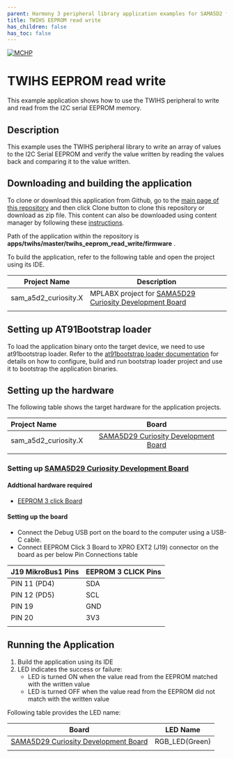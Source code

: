 ```yaml
---
parent: Harmony 3 peripheral library application examples for SAMA5D2 family
title: TWIHS EEPROM read write
has_children: false
has_toc: false
---
```


[![MCHP](https://www.microchip.com/ResourcePackages/Microchip/assets/dist/images/logo.png)](https://www.microchip.com)

# TWIHS EEPROM read write

This example application shows how to use the TWIHS peripheral to write and read from the I2C serial EEPROM memory.

## Description

This example uses the TWIHS peripheral library to write an array of values to the I2C Serial EEPROM and verify the value written by reading the values back and comparing it to the value written.

## Downloading and building the application

To clone or download this application from Github, go to the [main page of this repository](https://github.com/Microchip-MPLAB-Harmony/csp_apps_sam_a5d2) and then click Clone button to clone this repository or download as zip file.
This content can also be downloaded using content manager by following these [instructions](https://github.com/Microchip-MPLAB-Harmony/contentmanager/wiki).

Path of the application within the repository is **apps/twihs/master/twihs_eeprom_read_write/firmware** .

To build the application, refer to the following table and open the project using its IDE.

| Project Name      | Description                                    |
| ----------------- | ---------------------------------------------- |
| sam_a5d2_curiosity.X | MPLABX project for [SAMA5D29 Curiosity Development Board](https://www.microchip.com/en-us/development-tool/EV07R15A) |
|||

## Setting up AT91Bootstrap loader

To load the application binary onto the target device, we need to use at91bootstrap loader. Refer to the [at91bootstrap loader documentation](../../../../docs/readme_bootstrap.md) for details on how to configure, build and run bootstrap loader project and use it to bootstrap the application binaries.

## Setting up the hardware

The following table shows the target hardware for the application projects.

| Project Name| Board|
|:---------|:---------:|
| sam_a5d2_curiosity.X | [SAMA5D29 Curiosity Development Board](https://www.microchip.com/en-us/development-tool/EV07R15A) |
|||

### Setting up [SAMA5D29 Curiosity Development Board](https://www.microchip.com/en-us/development-tool/EV07R15A)

#### Addtional hardware required

- [EEPROM 3 click Board](https://www.mikroe.com/eeprom-3-click)

#### Setting up the board

- Connect the Debug USB port on the board to the computer using a USB-C cable.
- Connect EEPROM Click 3 Board to XPRO EXT2 (J19) connector on the board as per below Pin Connections table

| J19 MikroBus1 Pins | EEPROM 3 CLICK Pins |
| -------------------- | ------------------- |
| PIN 11 (PD4) | SDA |
| PIN 12 (PD5) | SCL |
| PIN 19 | GND |
| PIN 20 | 3V3 |
|||

## Running the Application

1. Build the application using its IDE
2. LED indicates the success or failure:
    - LED is turned ON when the value read from the EEPROM matched with the written value
    - LED is turned OFF when the value read from the EEPROM did not match with the written value

Following table provides the LED name:

| Board      | LED Name                                    |
| ----------------- | ---------------------------------------------- |
| [SAMA5D29 Curiosity Development Board](https://www.microchip.com/en-us/development-tool/EV07R15A) |RGB_LED(Green)  |
|||
